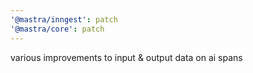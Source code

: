 ```yaml
---
'@mastra/inngest': patch
'@mastra/core': patch
---
```


various improvements to input & output data on ai spans
